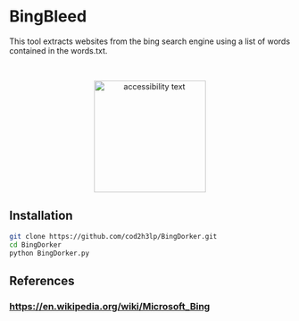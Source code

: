 <h1> BingBleed </h1>

This tool extracts websites from the bing search engine
using a list of words contained in the words.txt.

<br>
<p align="center"> 
<img src="https://1000logos.net/wp-content/uploads/2021/11/Bing-logo.png" width="200" 
alt="accessibility text">
</p>

## Installation

```bash
git clone https://github.com/cod2h3lp/BingDorker.git
cd BingDorker
python BingDorker.py
```

## References

### https://en.wikipedia.org/wiki/Microsoft_Bing